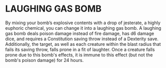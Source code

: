 # LAUGHING GAS BOMB

By mixing your bomb’s explosive contents with a drop of jesterate, a highly euphoric chemical, you can change it into a laughing gas bomb. A laughing gas bomb deals poison damage instead of fire damage, has d6 damage dice, and requires a Constitution saving throw instead of a Dexterity save. Additionally, the target, as well as each creature within the blast radius that fails its saving throw, falls prone in a fit of laughter. Once a creature falls prone due to this bomb's effects, it is immune to this effect (but not the bomb's poison damage) for 24 hours.